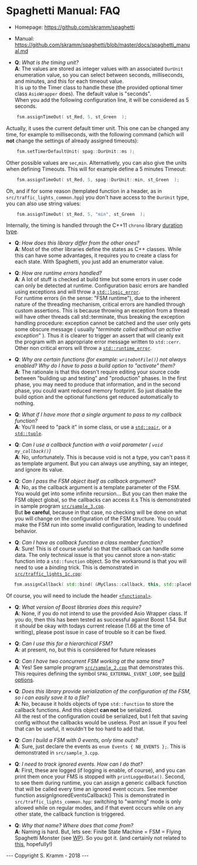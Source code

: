 # Spaghetti Manual: FAQ

 - Homepage: https://github.com/skramm/spaghetti
 - Manual: https://github.com/skramm/spaghetti/blob/master/docs/spaghetti_manual.md

- **Q**: *What is the timing unit?*<br/>
**A**: The values are stored as integer values with an associated ```DurUnit``` enumeration value, so you can select between seconds, milliseconds, and minutes, and this for each timeout value.<br>
It is up to the Timer class to handle these (the provided optional timer class ```AsioWrapper``` does).
The default value is "seconds".<br>
When you add the following configuration line, it will be considered as 5 seconds.
```C++
	fsm.assignTimeOut( st_Red, 5, st_Green  );
```
Actually, it uses the current default timer unit.
This one can be changed any time, for example to milliseconds, with the following command (which will **not** change the settings of already assigned timeouts):
```C++
	fsm.setTimerDefaultUnit( spag::DurUnit::ms );
```
Other possible values are ```sec```,```min```.
Alternatively, you can also give the units when defining Timeouts. This will for example define a 5 minutes Timeout:
```C++
	fsm.assignTimeOut( st_Red, 5, spag::DurUnit::min, st_Green  );
```
Oh, and if for some reason (templated function in a header, as in ```src/traffic_lights_common.hpp```) you don't have access to the ```DurUnit``` type, you can also use string values:
```C++
	fsm.assignTimeOut( st_Red, 5, "min", st_Green  );
```
Internally, the timing is handled through the C++11 ```chrono``` library
[duration type](http://en.cppreference.com/w/cpp/chrono/duration).

- **Q**: *How does this library differ from the other ones?*<br/>
**A**: Most of the other libraries define the states as C++ classes.
While this can have some advantages, it requires you to create a class for each state.
With Spaghetti, you just add an enumerator value.

- **Q**: *How are runtime errors handled?*<br/>
**A**: A lot of stuff is checked at build time but some errors in user code can only be detected at runtime.
Configuration basic errors are handled using exceptions and will throw a
[```std::logic_error```](http://en.cppreference.com/w/cpp/error/logic_error).<br>
For runtime errors (in the sense: "FSM runtime"), due to the inherent nature of the threading mechanism, critical errors are handled through custom assertions.
This is because throwing an exception from a thread will have other threads call std::terminate, thus breaking the exception handling procedure:
exception cannot be catched and the user only gets some obscure message
( usually "*terminate called without an active exception*" ).
Thus it is clearer to trigger an assert that will cleanly exit the program with an appropriate error message written to ```std::cerr```.<br>
Other non critical errors will throw a
[```std::runtime_error```](http://en.cppreference.com/w/cpp/error/runtime_error).

- **Q**: *Why are certain functions (for example: ```writeDotFile()```) not always enabled? Why do I have to pass a build option to "activate" them?*<br/>
**A**: The rationale is that this doesn't require editing your source code between "building up and testing" and "production" phases.
In the first phase, you may need to produce that information, and in the second phase, you could want reduced memory footprint.
So just disable the build option and the optional functions get reduced automatically to nothing.

- **Q**: *What if I have more that a single argument to pass to my callback function?*<br/>
**A**: You'll need to "pack it" in some class, or use a
[```std::pair```](http://en.cppreference.com/w/cpp/utility/pair),
or a [```std::tuple```](http://en.cppreference.com/w/cpp/utility/tuple).

- **Q**: *Can I use a callback function with a void parameter ( ```void my_callback()```)*<br/>
**A**: No, unfortunately. This is because void is not a type, you can't pass it as template argument.
But you can always use anything, say an integer, and ignore its value.

- **Q**: *Can I pass the FSM object itself as callback argument?*<br/>
**A**: No, as the callback argument is a template parameter of the FSM. You would get into some infinite recursion...
But you can then make the FSM object global, so the callbacks can access it.s
This is demonstrated in sample program
[```src/sample_3.cpp```](../../../tree/master/src/sample_3.cpp).<br>
But **be careful**, because in that case, no checking will be done on what you will change on the configuration of the FSM structure.
You could make the FSM run into some invalid configuration, leading to undefined behavior.

- **Q**: *Can I have as callback function a class member function?*<br>
**A**: Sure! This is of course useful so that the callback can handle some data.
The only technical issue is that you cannot store a non-static function into a ```std::function``` object.
So the workaround is that you will need to use a *binding* trick. This is demonstrated in
[```src/traffic_lights_1c.cpp```](../../../tree/master/src/traffic_lights_1c.cpp):
```C++
   fsm.assignCallback( std::bind( &MyClass::callback, this, std::placeholders::_1 )
```
Of course, you will need to include the header
[```<functional>```](http://en.cppreference.com/w/cpp/utility/functional).

- **Q**: *What version of Boost libraries does this require?*<br>
**A**: None, if you do not intend to use the provided Asio Wrapper class.
If you do, then this has been tested as successful against Boost 1.54.
But it *should* be okay with todays current release (1.66 at the time of writing), please post issue in case of trouble so it can be fixed.

- **Q**: *Can I use this for a hierarchical FSM?*<br/>
**A**: at present, no, but this is considered for future releases

- **Q**: *Can I have two concurrent FSM working at the same time?*<br/>
**A**: Yes! See sample program [```src/sample_2.cpp```](../../../tree/master/src/sample_2.cpp) that demonstrates this.
This requires defining the symbol ```SPAG_EXTERNAL_EVENT_LOOP```, see [build options](spaghetti_options.md).

- **Q**: *Does this library provide serialization of the configuration of the FSM, so i can easily save it to a file?*<br/>
**A**: No, because it holds objects of type ```std::function``` to store the callback functions.
And this object **can not** be serialized.<br>
All the rest of the configuration could be serialized, but I felt that saving config without the callbacks would be useless.
Post an issue if you feel that can be useful, it wouldn't be too hard to add that.

- **Q**: *Can I build a FSM with 0 events, only time outs?*<br>
**A**: Sure, just declare the events as ```enum Events { NB_EVENTS };```.
This is demonstrated in ```src/sample_3.cpp```.

- **Q**: *I need to track ignored events. How can I do that?*<br>
**A**: First, these are logged (if logging is enable, of course), and you can print them once your FMS is stopped with ```printLoggedData()```.
Second, to see them during runtime, you can assign a generic callback function that will be called every time an ignored event occurs.
See member function assignIgnoredEventsCallback()
This is demonstrated in ```src/traffic_lights_common.hpp```:
switching to "warning" mode is only allowed while on regular modes, and if that event occurs while on any other state, the callback function is triggered.



- **Q**: *Why that name? Where does that come from?*<br/>
**A**: Naming is hard. But, lets see: Finite State Machine = FSM = Flying Spaghetti Monster
(see [WP](https://en.wikipedia.org/wiki/Flying_Spaghetti_Monster)).
So you got it.
(and certainly not related to [this](https://en.wikipedia.org/wiki/Spaghetti_code), hopefully!)



--- Copyright S. Kramm - 2018 ---
